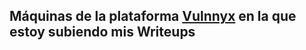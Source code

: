 ## Máquinas de la plataforma [Vulnnyx](https://vulnyx.com/) en la que estoy subiendo mis **Writeups**
